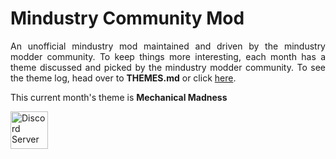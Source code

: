 # Mindustry Community Mod

<p align=justify>An unofficial mindustry mod maintained and driven by the mindustry modder community. To keep things more interesting, each month has a theme discussed and picked by the mindustry modder community. To see the theme log, head over to <b>THEMES.md</b> or click <a href="THEMES.md">here</a>.
<p>

This current month's theme is **Mechanical Madness**

<p align=left>
  <a href="https://discord.gg/nwHgCfd">
    <img alt="Discord Server" src="https://discord.com/assets/e05ead6e6ebc08df9291738d0aa6986d.png" width=60>
  </a>
</p>
  
  
